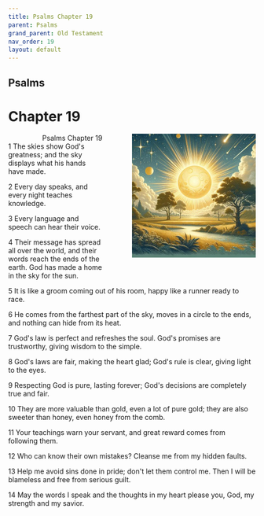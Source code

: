 ```yaml
---
title: Psalms Chapter 19
parent: Psalms
grand_parent: Old Testament
nav_order: 19
layout: default
---
```


## Psalms

# Chapter 19

<div style="clear: both; text-align: right;">
    <div style="max-width: 50%; height: auto; float: right; margin: 0 0 10px 10px; padding-left: 10%;">
        <img src="/assets/Image/Psalms/500/19.jpg" alt="Psalms Chapter 19" class="chapter-image">
    </div>
    <figcaption style="font-size: 14px; text-align: right;">Psalms Chapter 19</figcaption>
</div>
1 The skies show God's greatness; and the sky displays what his hands have made.

2 Every day speaks, and every night teaches knowledge.

3 Every language and speech can hear their voice.

4 Their message has spread all over the world, and their words reach the ends of the earth. God has made a home in the sky for the sun.

5 It is like a groom coming out of his room, happy like a runner ready to race.

6 He comes from the farthest part of the sky, moves in a circle to the ends, and nothing can hide from its heat.

7 God's law is perfect and refreshes the soul. God's promises are trustworthy, giving wisdom to the simple.

8 God's laws are fair, making the heart glad; God's rule is clear, giving light to the eyes.

9 Respecting God is pure, lasting forever; God's decisions are completely true and fair.

10 They are more valuable than gold, even a lot of pure gold; they are also sweeter than honey, even honey from the comb.

11 Your teachings warn your servant, and great reward comes from following them.

12 Who can know their own mistakes? Cleanse me from my hidden faults.

13 Help me avoid sins done in pride; don't let them control me. Then I will be blameless and free from serious guilt.

14 May the words I speak and the thoughts in my heart please you, God, my strength and my savior.



